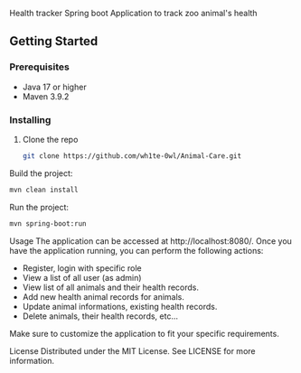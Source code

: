 Health tracker Spring boot Application to track zoo animal's health
## Getting Started

### Prerequisites

- Java 17 or higher
- Maven 3.9.2

### Installing

1. Clone the repo
   ```sh
   git clone https://github.com/wh1te-0wl/Animal-Care.git
   ```
Build the project:
```sh
mvn clean install
```
Run the project:
```sh
mvn spring-boot:run
```

Usage
The application can be accessed at http://localhost:8080/. Once you have the application running, you can perform the following actions:
* Register, login with specific role
* View a list of all user (as admin)
* View list of all animals and their health records.
* Add new health animal records for animals.
* Update animal informations, existing health records.
* Delete animals, their health records, etc...


Make sure to customize the application to fit your specific requirements.

License
Distributed under the MIT License. See LICENSE for more information.
